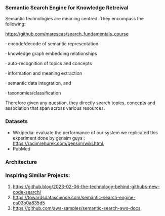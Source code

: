 

### Semantic Search Engine for Knowledge Retreival 

Semantic technologies are meaning centred. They encompass the following:

https://github.com/marescas/search_fundamentals_course

· encode/decode of semantic representation

· knowledge graph embedding relationships

· auto-recognition of topics and concepts

· information and meaning extraction

· semantic data integration, and

· taxonomies/classification

Therefore given any question, they directly search topics, concepts and association that span across various resources.


### Datasets 

- Wikipedia:  evaluate the performance of our system we replicated this experiment done by gensim guys : https://radimrehurek.com/gensim/wiki.html, 
- PubMed 


### Architecture 






### Inspiring Similar Projects: 

1. https://github.blog/2023-02-06-the-technology-behind-githubs-new-code-search/ 
2. https://towardsdatascience.com/semantic-search-engine-ca03b0a835d5
3. https://github.com/aws-samples/semantic-search-aws-docs
